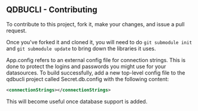 ## QDBUCLI - Contributing

To contribute to this project, fork it, make your changes, and issue a pull request.

Once you've forked it and cloned it, you will need to do `git submodule init` and `git submodule update` to bring down the libraries it uses.

App.config refers to an external config file for connection strings. This is done to protect the logins and passwords you might use for your datasources. To build successfully, add a new top-level config file to the qdbucli project called Secret.db.config with the following content:

```xml
<connectionStrings></connectionStrings>
```

This will become useful once database support is added.
